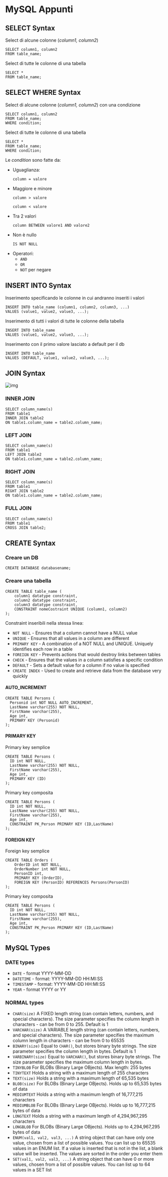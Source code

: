 # MySQL Appunti
## **SELECT** Syntax
Select di alcune colonne (_column1, column2_)
```
SELECT column1, column2
FROM table_name;
```
Select di tutte le colonne di una tabella
```
SELECT *
FROM table_name;
```


## **SELECT WHERE** Syntax
Select di alcune colonne (_column1, column2_) con una condizione
```
SELECT column1, column2
FROM table_name;
WHERE condition;
```
Select di tutte le colonne di una tabella
```
SELECT *
FROM table_name;
WHERE condition;
```
Le _condition_ sono fatte da:
- Uguaglianza:
    ```
    column = valore
    ```
- Maggiore e minore
    ```
    column > valore
    ```
    ```
    column < valore
    ```
- Tra 2 valori
    ```
    column BETWEEN valore1 AND valore2
    ```
- Non è nullo
    ```
    IS NOT NULL
    ```
- Operatori:
    - `AND`
    - `OR`
    - `NOT` per negare
    
## **INSERT INTO** Syntax
Inserimento specificando le colonne in cui andranno inseriti i valori
```
INSERT INTO table_name (column1, column2, column3, ...)
VALUES (value1, value2, value3, ...);
```

Inserimento di tutti i valori di tutte le colonne della tabella
```
INSERT INTO table_name
VALUES (value1, value2, value3, ...);
```

Inserimento con il primo valore lasciato a default per il db
```
INSERT INTO table_name
VALUES (DEFAULT, value1, value2, value3, ...);
```
## **JOIN** Syntax

![img](https://www.dofactory.com/img/sql/sql-joins.png)

### INNER JOIN
```
SELECT column_name(s)
FROM table1
INNER JOIN table2
ON table1.column_name = table2.column_name;
```

### LEFT JOIN
```
SELECT column_name(s)
FROM table1
LEFT JOIN table2
ON table1.column_name = table2.column_name;
```

### RIGHT JOIN
```
SELECT column_name(s)
FROM table1
RIGHT JOIN table2
ON table1.column_name = table2.column_name;
```
### FULL JOIN
```
SELECT column_name(s)
FROM table1
CROSS JOIN table2;
```


## **CREATE** Syntax
### Creare un DB
```
CREATE DATABASE databasename;
```
### Creare una tabella
```
CREATE TABLE table_name (
    column1 datatype constraint,
    column2 datatype constraint,
    column3 datatype constraint,
    CONSTRAINT nomeCostraint UNIQUE (column1, column2)
);
```
Constraint inseribili nella stessa linea:
- `NOT NULL` - Ensures that a column cannot have a NULL value
- `UNIQUE` - Ensures that all values in a column are different
- `PRIMARY KEY` - A combination of a NOT NULL and UNIQUE. Uniquely identifies each row in a table
- `FOREIGN KEY` - Prevents actions that would destroy links between tables
- `CHECK` - Ensures that the values in a column satisfies a specific condition
- `DEFAULT` - Sets a default value for a column if no value is specified
- `CREATE INDEX` - Used to create and retrieve data from the database very quickly
#### AUTO_INCREMENT
```
CREATE TABLE Persons (
  Personid int NOT NULL AUTO_INCREMENT,
  LastName varchar(255) NOT NULL,
  FirstName varchar(255),
  Age int,
  PRIMARY KEY (Personid)
);
```
#### PRIMARY KEY
Primary key semplice
```
CREATE TABLE Persons (
  ID int NOT NULL,
  LastName varchar(255) NOT NULL,
  FirstName varchar(255),
  Age int,
  PRIMARY KEY (ID)
);
```
Primary key composita
```
CREATE TABLE Persons (
  ID int NOT NULL,
  LastName varchar(255) NOT NULL,
  FirstName varchar(255),
  Age int,
  CONSTRAINT PK_Person PRIMARY KEY (ID,LastName)
);
```
#### FOREIGN KEY
Foreign key semplice
```
CREATE TABLE Orders (
    OrderID int NOT NULL,
    OrderNumber int NOT NULL,
    PersonID int,
    PRIMARY KEY (OrderID),
    FOREIGN KEY (PersonID) REFERENCES Persons(PersonID)
);
```
Primary key composita
```
CREATE TABLE Persons (
  ID int NOT NULL,
  LastName varchar(255) NOT NULL,
  FirstName varchar(255),
  Age int,
  CONSTRAINT PK_Person PRIMARY KEY (ID,LastName)
);
```
## MySQL Types 
### DATE types
- `DATE` - format YYYY-MM-DD
- `DATETIME` - format: YYYY-MM-DD HH:MI:SS
- `TIMESTAMP` - format: YYYY-MM-DD HH:MI:SS
- `YEAR` - format YYYY or YY
### NORMAL types  
- `CHAR(size)`	A FIXED length string (can contain letters, numbers, and special characters). The size parameter specifies the column length in characters - can be from 0 to 255. Default is 1
- `VARCHAR(size)`	A VARIABLE length string (can contain letters, numbers, and special characters). The size parameter specifies the maximum column length in characters - can be from 0 to 65535
- `BINARY(size)`	Equal to `CHAR()`, but stores binary byte strings. The size parameter specifies the column length in bytes. Default is 1
- `VARBINARY(size)`	Equal to `VARCHAR()`, but stores binary byte strings. The size parameter specifies the maximum column length in bytes.
- `TINYBLOB`	For BLOBs (Binary Large OBjects). Max length: 255 bytes
- `TINYTEXT`	Holds a string with a maximum length of 255 characters
- `TEXT(size)`	Holds a string with a maximum length of 65,535 bytes
- `BLOB(size)`	For BLOBs (Binary Large OBjects). Holds up to 65,535 bytes of data
- `MEDIUMTEXT`	Holds a string with a maximum length of 16,777,215 characters
- `MEDIUMBLOB`	For BLOBs (Binary Large OBjects). Holds up to 16,777,215 bytes of data
- `LONGTEXT`	Holds a string with a maximum length of 4,294,967,295 characters
- `LONGBLOB`	For BLOBs (Binary Large OBjects). Holds up to 4,294,967,295 bytes of data
- `ENUM(val1, val2, val3, ...)`	A string object that can have only one value, chosen from a list of possible values. You can list up to 65535 values in an ENUM list. If a value is inserted that is not in the list, a blank value will be inserted. The values are sorted in the order you enter them
- `SET(val1, val2, val3, ...)`	A string object that can have 0 or more values, chosen from a list of possible values. You can list up to 64 values in a SET list